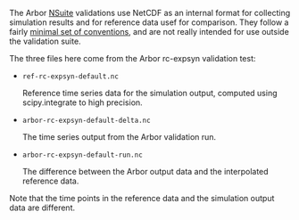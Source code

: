 The Arbor [NSuite](https://github.com/arbor-sim/nsuite) validations use NetCDF
as an internal format for collecting simulation results and for reference data
usef for comparison. They follow a fairly
[minimal set of conventions](https://nsuite.readthedocs.io/en/latest/validation.html#netcdf-conventions),
and are not really intended for use outside the validation suite.

The three files here come from the Arbor rc-expsyn validation test:

* `ref-rc-expsyn-default.nc`

   Reference time series data for the simulation output, computed using scipy.integrate to
   high precision.

* `arbor-rc-expsyn-default-delta.nc`

   The time series output from the Arbor validation run.

* `arbor-rc-expsyn-default-run.nc`

   The difference between the Arbor output data and the interpolated reference data.

Note that the time points in the reference data and the simulation output data are different.
